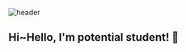 ![header](https://capsule-render.vercel.app/api?type=waving&color=339af0&height=200&section=header&text=HansikHwang🐳&fontSize=70&fontColor=343a40)



## Hi~Hello, I'm potential student! 🌟
